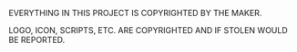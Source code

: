 EVERYTHING IN THIS PROJECT IS COPYRIGHTED BY THE MAKER.

LOGO, ICON, SCRIPTS, ETC.
ARE COPYRIGHTED AND IF STOLEN WOULD BE REPORTED.
